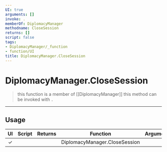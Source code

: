 ```yaml
---
UI: true
arguments: []
invoke: .
memberOf: DiplomacyManager
methodname: CloseSession
returns: []
script: false
tags:
- DiplomacyManager/_function
- function/UI
title: DiplomacyManager.CloseSession
---
```

# DiplomacyManager.CloseSession
> this function is a member of [[DiplomacyManager]]
> this method can be invoked with `.`
-----
## Usage
|  UI | Script | Returns | Function | Arguments |
|:---:|:------:|-------:|:--------:|:---------|
|✓| ||DiplomacyManager.CloseSession||
